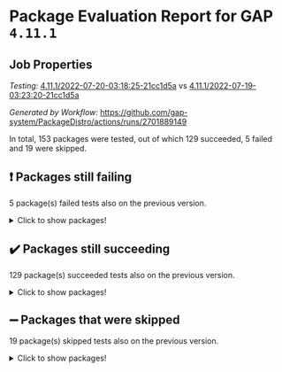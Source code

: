 # Package Evaluation Report for GAP `4.11.1`

## Job Properties

*Testing:* [4.11.1/2022-07-20-03:18:25-21cc1d5a](https://github.com/gap-system/PackageDistro/blob/data/reports/4.11.1/2022-07-20-03:18:25-21cc1d5a) vs [4.11.1/2022-07-19-03:23:20-21cc1d5a](https://github.com/gap-system/PackageDistro/blob/data/reports/4.11.1/2022-07-19-03:23:20-21cc1d5a)

*Generated by Workflow:* https://github.com/gap-system/PackageDistro/actions/runs/2701889149

In total, 153 packages were tested, out of which 129 succeeded, 5 failed and 19 were skipped.

## :exclamation: Packages still failing

5 package(s) failed tests also on the previous version.
<details><summary>Click to show packages!</summary>

- francy 1.2.4 [(failure)](https://github.com/gap-system/PackageDistro/runs/7421544979?check_suite_focus=true)
- hap 1.44 [(failure)](https://github.com/gap-system/PackageDistro/runs/7421545654?check_suite_focus=true)
- packagemanager 1.2 [(failure)](https://github.com/gap-system/PackageDistro/runs/7421547818?check_suite_focus=true)
- recog 1.3.2 [(failure)](https://github.com/gap-system/PackageDistro/runs/7421548452?check_suite_focus=true)
- semigroups 4.0.0 [(failure)](https://github.com/gap-system/PackageDistro/runs/7421548765?check_suite_focus=true)
</details>

## :heavy_check_mark: Packages still succeeding

129 package(s) succeeded tests also on the previous version.
<details><summary>Click to show packages!</summary>

- ace 5.4 [(success)](https://github.com/gap-system/PackageDistro/runs/7421542596?check_suite_focus=true)
- aclib 1.3.2 [(success)](https://github.com/gap-system/PackageDistro/runs/7421542706?check_suite_focus=true)
- agt 0.2 [(success)](https://github.com/gap-system/PackageDistro/runs/7421542800?check_suite_focus=true)
- alnuth 3.2.1 [(success)](https://github.com/gap-system/PackageDistro/runs/7421542926?check_suite_focus=true)
- anupq 3.2.6 [(success)](https://github.com/gap-system/PackageDistro/runs/7421543026?check_suite_focus=true)
- atlasrep 2.1.2 [(success)](https://github.com/gap-system/PackageDistro/runs/7421543107?check_suite_focus=true)
- autodoc 2022.07.10 [(success)](https://github.com/gap-system/PackageDistro/runs/7421543173?check_suite_focus=true)
- automata 1.15 [(success)](https://github.com/gap-system/PackageDistro/runs/7421543216?check_suite_focus=true)
- automgrp 1.3.2 [(success)](https://github.com/gap-system/PackageDistro/runs/7421543262?check_suite_focus=true)
- autpgrp 1.10.2 [(success)](https://github.com/gap-system/PackageDistro/runs/7421543322?check_suite_focus=true)
- cap 2022.06-05 [(success)](https://github.com/gap-system/PackageDistro/runs/7421543355?check_suite_focus=true)
- caratinterface 2.3.3 [(success)](https://github.com/gap-system/PackageDistro/runs/7421543402?check_suite_focus=true)
- cddinterface 2020.06.24 [(success)](https://github.com/gap-system/PackageDistro/runs/7421543449?check_suite_focus=true)
- circle 1.6.5 [(success)](https://github.com/gap-system/PackageDistro/runs/7421543499?check_suite_focus=true)
- classicpres 1.22 [(success)](https://github.com/gap-system/PackageDistro/runs/7421543556?check_suite_focus=true)
- cohomolo 1.6.10 [(success)](https://github.com/gap-system/PackageDistro/runs/7421543612?check_suite_focus=true)
- congruence 1.2.4 [(success)](https://github.com/gap-system/PackageDistro/runs/7421543677?check_suite_focus=true)
- corelg 1.56 [(success)](https://github.com/gap-system/PackageDistro/runs/7421543729?check_suite_focus=true)
- crime 1.6 [(success)](https://github.com/gap-system/PackageDistro/runs/7421543773?check_suite_focus=true)
- crisp 1.4.5 [(success)](https://github.com/gap-system/PackageDistro/runs/7421543818?check_suite_focus=true)
- crypting 0.10 [(success)](https://github.com/gap-system/PackageDistro/runs/7421543864?check_suite_focus=true)
- cryst 4.1.24 [(success)](https://github.com/gap-system/PackageDistro/runs/7421543907?check_suite_focus=true)
- crystcat 1.1.9 [(success)](https://github.com/gap-system/PackageDistro/runs/7421543971?check_suite_focus=true)
- ctbllib 1.3.4 [(success)](https://github.com/gap-system/PackageDistro/runs/7421544020?check_suite_focus=true)
- cubefree 1.19 [(success)](https://github.com/gap-system/PackageDistro/runs/7421544078?check_suite_focus=true)
- curlinterface 2.2.2 [(success)](https://github.com/gap-system/PackageDistro/runs/7421544145?check_suite_focus=true)
- cvec 2.7.5 [(success)](https://github.com/gap-system/PackageDistro/runs/7421544193?check_suite_focus=true)
- datastructures 0.2.7 [(success)](https://github.com/gap-system/PackageDistro/runs/7421544244?check_suite_focus=true)
- deepthought 1.0.5 [(success)](https://github.com/gap-system/PackageDistro/runs/7421544285?check_suite_focus=true)
- design 1.7 [(success)](https://github.com/gap-system/PackageDistro/runs/7421544338?check_suite_focus=true)
- difsets 2.3.1 [(success)](https://github.com/gap-system/PackageDistro/runs/7421544374?check_suite_focus=true)
- digraphs 1.5.3 [(success)](https://github.com/gap-system/PackageDistro/runs/7421544420?check_suite_focus=true)
- edim 1.3.5 [(success)](https://github.com/gap-system/PackageDistro/runs/7421544466?check_suite_focus=true)
- example 4.3.1 [(success)](https://github.com/gap-system/PackageDistro/runs/7421544513?check_suite_focus=true)
- factint 1.6.3 [(success)](https://github.com/gap-system/PackageDistro/runs/7421544557?check_suite_focus=true)
- ferret 1.0.8 [(success)](https://github.com/gap-system/PackageDistro/runs/7421544591?check_suite_focus=true)
- fga 1.4.0 [(success)](https://github.com/gap-system/PackageDistro/runs/7421544628?check_suite_focus=true)
- fining 1.5 [(success)](https://github.com/gap-system/PackageDistro/runs/7421544666?check_suite_focus=true)
- float 1.0.3 [(success)](https://github.com/gap-system/PackageDistro/runs/7421544746?check_suite_focus=true)
- format 1.4.3 [(success)](https://github.com/gap-system/PackageDistro/runs/7421544793?check_suite_focus=true)
- forms 1.2.8 [(success)](https://github.com/gap-system/PackageDistro/runs/7421544833?check_suite_focus=true)
- fplsa 1.2.5 [(success)](https://github.com/gap-system/PackageDistro/runs/7421544871?check_suite_focus=true)
- fr 2.4.8 [(success)](https://github.com/gap-system/PackageDistro/runs/7421544937?check_suite_focus=true)
- fwtree 1.3 [(success)](https://github.com/gap-system/PackageDistro/runs/7421545026?check_suite_focus=true)
- gbnp 1.0.5 [(success)](https://github.com/gap-system/PackageDistro/runs/7421545076?check_suite_focus=true)
- generalizedmorphismsforcap 2022.05-01 [(success)](https://github.com/gap-system/PackageDistro/runs/7421545120?check_suite_focus=true)
- genss 1.6.6 [(success)](https://github.com/gap-system/PackageDistro/runs/7421545161?check_suite_focus=true)
- gradedringforhomalg 2022.06-01 [(success)](https://github.com/gap-system/PackageDistro/runs/7421545222?check_suite_focus=true)
- grape 4.8.5 [(success)](https://github.com/gap-system/PackageDistro/runs/7421545281?check_suite_focus=true)
- groupoids 1.69 [(success)](https://github.com/gap-system/PackageDistro/runs/7421545339?check_suite_focus=true)
- grpconst 2.6.2 [(success)](https://github.com/gap-system/PackageDistro/runs/7421545429?check_suite_focus=true)
- guarana 0.96.3 [(success)](https://github.com/gap-system/PackageDistro/runs/7421545498?check_suite_focus=true)
- guava 3.16 [(success)](https://github.com/gap-system/PackageDistro/runs/7421545573?check_suite_focus=true)
- hapcryst 0.1.14 [(success)](https://github.com/gap-system/PackageDistro/runs/7421545725?check_suite_focus=true)
- hecke 1.5.3 [(success)](https://github.com/gap-system/PackageDistro/runs/7421545790?check_suite_focus=true)
- help 3.5 [(success)](https://github.com/gap-system/PackageDistro/runs/7421545854?check_suite_focus=true)
- idrel 2.44 [(success)](https://github.com/gap-system/PackageDistro/runs/7421545901?check_suite_focus=true)
- images 1.3.1 [(success)](https://github.com/gap-system/PackageDistro/runs/7421545952?check_suite_focus=true)
- intpic 0.3.0 [(success)](https://github.com/gap-system/PackageDistro/runs/7421545995?check_suite_focus=true)
- io 4.7.2 [(success)](https://github.com/gap-system/PackageDistro/runs/7421546048?check_suite_focus=true)
- irredsol 1.4.3 [(success)](https://github.com/gap-system/PackageDistro/runs/7421546102?check_suite_focus=true)
- json 2.1.0 [(success)](https://github.com/gap-system/PackageDistro/runs/7421546158?check_suite_focus=true)
- jupyterkernel 1.4.1 [(success)](https://github.com/gap-system/PackageDistro/runs/7421546207?check_suite_focus=true)
- jupyterviz 1.5.1 [(success)](https://github.com/gap-system/PackageDistro/runs/7421546251?check_suite_focus=true)
- kan 1.34 [(success)](https://github.com/gap-system/PackageDistro/runs/7421546296?check_suite_focus=true)
- kbmag 1.5.9 [(success)](https://github.com/gap-system/PackageDistro/runs/7421546340?check_suite_focus=true)
- laguna 3.9.5 [(success)](https://github.com/gap-system/PackageDistro/runs/7421546396?check_suite_focus=true)
- liealgdb 2.2.1 [(success)](https://github.com/gap-system/PackageDistro/runs/7421546444?check_suite_focus=true)
- liepring 2.6 [(success)](https://github.com/gap-system/PackageDistro/runs/7421546501?check_suite_focus=true)
- liering 2.4.2 [(success)](https://github.com/gap-system/PackageDistro/runs/7421546557?check_suite_focus=true)
- linearalgebraforcap 2022.06-03 [(success)](https://github.com/gap-system/PackageDistro/runs/7421546605?check_suite_focus=true)
- loops 3.4.1 [(success)](https://github.com/gap-system/PackageDistro/runs/7421546656?check_suite_focus=true)
- lpres 1.0.3 [(success)](https://github.com/gap-system/PackageDistro/runs/7421546708?check_suite_focus=true)
- majoranaalgebras 1.4 [(success)](https://github.com/gap-system/PackageDistro/runs/7421546764?check_suite_focus=true)
- mapclass 1.4.5 [(success)](https://github.com/gap-system/PackageDistro/runs/7421546833?check_suite_focus=true)
- matgrp 0.64 [(success)](https://github.com/gap-system/PackageDistro/runs/7421546870?check_suite_focus=true)
- modisom 2.5.2 [(success)](https://github.com/gap-system/PackageDistro/runs/7421546918?check_suite_focus=true)
- modulepresentationsforcap 2022.05-03 [(success)](https://github.com/gap-system/PackageDistro/runs/7421546990?check_suite_focus=true)
- monoidalcategories 2022.06-07 [(success)](https://github.com/gap-system/PackageDistro/runs/7421547062?check_suite_focus=true)
- nconvex 2020.11-04 [(success)](https://github.com/gap-system/PackageDistro/runs/7421547125?check_suite_focus=true)
- nilmat 1.4.1 [(success)](https://github.com/gap-system/PackageDistro/runs/7421547189?check_suite_focus=true)
- nock 1.5 [(success)](https://github.com/gap-system/PackageDistro/runs/7421547284?check_suite_focus=true)
- normalizinterface 1.3.3 [(success)](https://github.com/gap-system/PackageDistro/runs/7421547386?check_suite_focus=true)
- nq 2.5.8 [(success)](https://github.com/gap-system/PackageDistro/runs/7421547482?check_suite_focus=true)
- numericalsgps 1.3.0 [(success)](https://github.com/gap-system/PackageDistro/runs/7421547591?check_suite_focus=true)
- openmath 11.5.1 [(success)](https://github.com/gap-system/PackageDistro/runs/7421547687?check_suite_focus=true)
- orb 4.8.4 [(success)](https://github.com/gap-system/PackageDistro/runs/7421547768?check_suite_focus=true)
- patternclass 2.4.2 [(success)](https://github.com/gap-system/PackageDistro/runs/7421547892?check_suite_focus=true)
- permut 2.0.4 [(success)](https://github.com/gap-system/PackageDistro/runs/7421547940?check_suite_focus=true)
- polenta 1.3.10 [(success)](https://github.com/gap-system/PackageDistro/runs/7421547998?check_suite_focus=true)
- polymaking 0.8.6 [(success)](https://github.com/gap-system/PackageDistro/runs/7421548042?check_suite_focus=true)
- primgrp 3.4.2 [(success)](https://github.com/gap-system/PackageDistro/runs/7421548073?check_suite_focus=true)
- profiling 2.5.0 [(success)](https://github.com/gap-system/PackageDistro/runs/7421548105?check_suite_focus=true)
- qpa 1.33 [(success)](https://github.com/gap-system/PackageDistro/runs/7421548147?check_suite_focus=true)
- quagroup 1.8.3 [(success)](https://github.com/gap-system/PackageDistro/runs/7421548201?check_suite_focus=true)
- radiroot 2.9 [(success)](https://github.com/gap-system/PackageDistro/runs/7421548260?check_suite_focus=true)
- rcwa 4.6.4 [(success)](https://github.com/gap-system/PackageDistro/runs/7421548334?check_suite_focus=true)
- rds 1.8 [(success)](https://github.com/gap-system/PackageDistro/runs/7421548381?check_suite_focus=true)
- repndecomp 1.2.1 [(success)](https://github.com/gap-system/PackageDistro/runs/7421548517?check_suite_focus=true)
- repsn 3.1.0 [(success)](https://github.com/gap-system/PackageDistro/runs/7421548585?check_suite_focus=true)
- resclasses 4.7.2 [(success)](https://github.com/gap-system/PackageDistro/runs/7421548646?check_suite_focus=true)
- scscp 2.3.1 [(success)](https://github.com/gap-system/PackageDistro/runs/7421548701?check_suite_focus=true)
- sglppow 2.2 [(success)](https://github.com/gap-system/PackageDistro/runs/7421548812?check_suite_focus=true)
- sgpviz 0.999.5 [(success)](https://github.com/gap-system/PackageDistro/runs/7421548872?check_suite_focus=true)
- simpcomp 2.1.14 [(success)](https://github.com/gap-system/PackageDistro/runs/7421548919?check_suite_focus=true)
- singular 2020.12.18 [(success)](https://github.com/gap-system/PackageDistro/runs/7421548987?check_suite_focus=true)
- sla 1.5.3 [(success)](https://github.com/gap-system/PackageDistro/runs/7421549041?check_suite_focus=true)
- smallgrp 1.5 [(success)](https://github.com/gap-system/PackageDistro/runs/7421549118?check_suite_focus=true)
- smallsemi 0.6.13 [(success)](https://github.com/gap-system/PackageDistro/runs/7421549169?check_suite_focus=true)
- sonata 2.9.4 [(success)](https://github.com/gap-system/PackageDistro/runs/7421549230?check_suite_focus=true)
- sophus 1.25 [(success)](https://github.com/gap-system/PackageDistro/runs/7421549287?check_suite_focus=true)
- spinsym 1.5.2 [(success)](https://github.com/gap-system/PackageDistro/runs/7421549345?check_suite_focus=true)
- symbcompcc 1.3.2 [(success)](https://github.com/gap-system/PackageDistro/runs/7421549413?check_suite_focus=true)
- thelma 1.3 [(success)](https://github.com/gap-system/PackageDistro/runs/7421549458?check_suite_focus=true)
- tomlib 1.2.9 [(success)](https://github.com/gap-system/PackageDistro/runs/7421549503?check_suite_focus=true)
- toric 1.9.5 [(success)](https://github.com/gap-system/PackageDistro/runs/7421549578?check_suite_focus=true)
- toricvarieties 2022.07.13 [(success)](https://github.com/gap-system/PackageDistro/runs/7421549631?check_suite_focus=true)
- transgrp 3.6.2 [(success)](https://github.com/gap-system/PackageDistro/runs/7421549688?check_suite_focus=true)
- ugaly 4.0.3 [(success)](https://github.com/gap-system/PackageDistro/runs/7421549744?check_suite_focus=true)
- unipot 1.5 [(success)](https://github.com/gap-system/PackageDistro/runs/7421549792?check_suite_focus=true)
- unitlib 4.1.0 [(success)](https://github.com/gap-system/PackageDistro/runs/7421549852?check_suite_focus=true)
- utils 0.74 [(success)](https://github.com/gap-system/PackageDistro/runs/7421549910?check_suite_focus=true)
- uuid 0.7 [(success)](https://github.com/gap-system/PackageDistro/runs/7421549977?check_suite_focus=true)
- walrus 0.9991 [(success)](https://github.com/gap-system/PackageDistro/runs/7421550031?check_suite_focus=true)
- wedderga 4.10.2 [(success)](https://github.com/gap-system/PackageDistro/runs/7421550095?check_suite_focus=true)
- xmod 2.88 [(success)](https://github.com/gap-system/PackageDistro/runs/7421550154?check_suite_focus=true)
- xmodalg 1.22 [(success)](https://github.com/gap-system/PackageDistro/runs/7421550234?check_suite_focus=true)
- yangbaxter 0.10.0 [(success)](https://github.com/gap-system/PackageDistro/runs/7421550287?check_suite_focus=true)
- zeromqinterface 0.13 [(success)](https://github.com/gap-system/PackageDistro/runs/7421550348?check_suite_focus=true)
</details>

## :heavy_minus_sign: Packages that were skipped

19 package(s) skipped tests also on the previous version.
<details><summary>Click to show packages!</summary>

- 4ti2interface 2022.03-01 [(skipped)](https://github.com/gap-system/PackageDistro/runs/7421449577?check_suite_focus=true)
- browse 1.8.14 [(skipped)](https://github.com/gap-system/PackageDistro/runs/7421449577?check_suite_focus=true)
- examplesforhomalg 2022.03-01 [(skipped)](https://github.com/gap-system/PackageDistro/runs/7421449577?check_suite_focus=true)
- gapdoc 1.6.5 [(skipped)](https://github.com/gap-system/PackageDistro/runs/7421449577?check_suite_focus=true)
- gauss 2022.03-01 [(skipped)](https://github.com/gap-system/PackageDistro/runs/7421449577?check_suite_focus=true)
- gaussforhomalg 2022.03-01 [(skipped)](https://github.com/gap-system/PackageDistro/runs/7421449577?check_suite_focus=true)
- gradedmodules 2022.03-01 [(skipped)](https://github.com/gap-system/PackageDistro/runs/7421449577?check_suite_focus=true)
- homalg 2022.03-01 [(skipped)](https://github.com/gap-system/PackageDistro/runs/7421449577?check_suite_focus=true)
- homalgtocas 2022.03-01 [(skipped)](https://github.com/gap-system/PackageDistro/runs/7421449577?check_suite_focus=true)
- io_forhomalg 2022.03-01 [(skipped)](https://github.com/gap-system/PackageDistro/runs/7421449577?check_suite_focus=true)
- itc 1.5.1 [(skipped)](https://github.com/gap-system/PackageDistro/runs/7421449577?check_suite_focus=true)
- localizeringforhomalg 2022.03-01 [(skipped)](https://github.com/gap-system/PackageDistro/runs/7421449577?check_suite_focus=true)
- matricesforhomalg 2022.06-01 [(skipped)](https://github.com/gap-system/PackageDistro/runs/7421449577?check_suite_focus=true)
- modules 2022.03-01 [(skipped)](https://github.com/gap-system/PackageDistro/runs/7421449577?check_suite_focus=true)
- polycyclic 2.16 [(skipped)](https://github.com/gap-system/PackageDistro/runs/7421449577?check_suite_focus=true)
- ringsforhomalg 2022.04-01 [(skipped)](https://github.com/gap-system/PackageDistro/runs/7421449577?check_suite_focus=true)
- sco 2022.03-01 [(skipped)](https://github.com/gap-system/PackageDistro/runs/7421449577?check_suite_focus=true)
- toolsforhomalg 2022.05-01 [(skipped)](https://github.com/gap-system/PackageDistro/runs/7421449577?check_suite_focus=true)
- xgap 4.31 [(skipped)](https://github.com/gap-system/PackageDistro/runs/7421449577?check_suite_focus=true)
</details>

